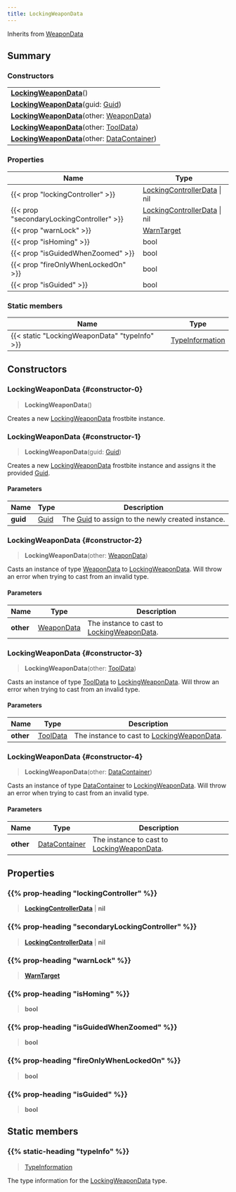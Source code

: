 ```yaml
---
title: LockingWeaponData
---
```


Inherits from 
[WeaponData](/vext/ref/fb/weapondata)

## Summary
### Constructors
| |
| ----------- |
| **[LockingWeaponData](#constructor-0)**() |
| **[LockingWeaponData](#constructor-1)**(guid: [Guid](/vext/ref/shared/class/guid)) |
| **[LockingWeaponData](#constructor-2)**(other: [WeaponData](/vext/ref/fb/weapondata)) |
| **[LockingWeaponData](#constructor-3)**(other: [ToolData](/vext/ref/fb/tooldata)) |
| **[LockingWeaponData](#constructor-4)**(other: [DataContainer](/vext/ref/shared/class/datacontainer)) |

### Properties
| Name | Type |
| ---- | ---- |
| {{< prop "lockingController" >}} | [LockingControllerData](/vext/ref/fb/lockingcontrollerdata) \| nil |
| {{< prop "secondaryLockingController" >}} | [LockingControllerData](/vext/ref/fb/lockingcontrollerdata) \| nil |
| {{< prop "warnLock" >}} | [WarnTarget](/vext/ref/fb/warntarget) |
| {{< prop "isHoming" >}} | bool |
| {{< prop "isGuidedWhenZoomed" >}} | bool |
| {{< prop "fireOnlyWhenLockedOn" >}} | bool |
| {{< prop "isGuided" >}} | bool |

### Static members
| Name | Type |
| ---- | ---- |
| {{< static "LockingWeaponData" "typeInfo" >}} | [TypeInformation](/vext/ref/shared/class/typeinformation) |

## Constructors
### LockingWeaponData {#constructor-0}
> **LockingWeaponData**()

Creates a new [LockingWeaponData](/vext/ref/fb/lockingweapondata) frostbite instance.

### LockingWeaponData {#constructor-1}
> **LockingWeaponData**(guid: [Guid](/vext/ref/shared/class/guid))

Creates a new [LockingWeaponData](/vext/ref/fb/lockingweapondata) frostbite instance and assigns it the provided [Guid](/vext/ref/shared/class/guid).

#### Parameters
| Name | Type | Description |
| ---- | ---- | ----------- |
| **guid** | [Guid](/vext/ref/shared/class/guid) | The [Guid](/vext/ref/shared/class/guid) to assign to the newly created instance. |

### LockingWeaponData {#constructor-2}
> **LockingWeaponData**(other: [WeaponData](/vext/ref/fb/weapondata))

Casts an instance of type [WeaponData](/vext/ref/fb/weapondata) to [LockingWeaponData](/vext/ref/fb/lockingweapondata). Will throw an error when trying to cast from an invalid type.

#### Parameters
| Name | Type | Description |
| ---- | ---- | ----------- |
| **other** | [WeaponData](/vext/ref/fb/weapondata) | The instance to cast to [LockingWeaponData](/vext/ref/fb/lockingweapondata). |

### LockingWeaponData {#constructor-3}
> **LockingWeaponData**(other: [ToolData](/vext/ref/fb/tooldata))

Casts an instance of type [ToolData](/vext/ref/fb/tooldata) to [LockingWeaponData](/vext/ref/fb/lockingweapondata). Will throw an error when trying to cast from an invalid type.

#### Parameters
| Name | Type | Description |
| ---- | ---- | ----------- |
| **other** | [ToolData](/vext/ref/fb/tooldata) | The instance to cast to [LockingWeaponData](/vext/ref/fb/lockingweapondata). |

### LockingWeaponData {#constructor-4}
> **LockingWeaponData**(other: [DataContainer](/vext/ref/shared/class/datacontainer))

Casts an instance of type [DataContainer](/vext/ref/shared/class/datacontainer) to [LockingWeaponData](/vext/ref/fb/lockingweapondata). Will throw an error when trying to cast from an invalid type.

#### Parameters
| Name | Type | Description |
| ---- | ---- | ----------- |
| **other** | [DataContainer](/vext/ref/shared/class/datacontainer) | The instance to cast to [LockingWeaponData](/vext/ref/fb/lockingweapondata). |

## Properties
### {{% prop-heading "lockingController" %}}
> **[LockingControllerData](/vext/ref/fb/lockingcontrollerdata)** | **nil**

### {{% prop-heading "secondaryLockingController" %}}
> **[LockingControllerData](/vext/ref/fb/lockingcontrollerdata)** | **nil**

### {{% prop-heading "warnLock" %}}
> **[WarnTarget](/vext/ref/fb/warntarget)**

### {{% prop-heading "isHoming" %}}
> **bool**

### {{% prop-heading "isGuidedWhenZoomed" %}}
> **bool**

### {{% prop-heading "fireOnlyWhenLockedOn" %}}
> **bool**

### {{% prop-heading "isGuided" %}}
> **bool**

## Static members
### {{% static-heading "typeInfo" %}}
> [TypeInformation](/vext/ref/shared/class/typeinformation)

The type information for the [LockingWeaponData](/vext/ref/fb/lockingweapondata) type.

